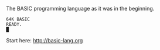 The BASIC programming language as it was in the beginning.
```
64K BASIC
READY.
█
```

Start here: <http://basic-lang.org>
